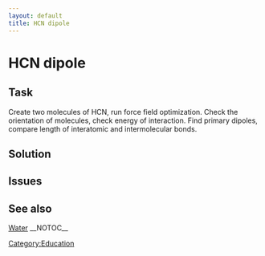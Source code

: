 ```yaml
---
layout: default
title: HCN dipole
---
```


# HCN dipole

Task
----

Create two molecules of HCN, run force field optimization. Check the orientation of molecules, check energy of interaction. Find primary dipoles, compare length of interatomic and intermolecular bonds.

Solution
--------

Issues
------

See also
--------

[Water](Water "wikilink") \_\_NOTOC\_\_

<Category:Education>

